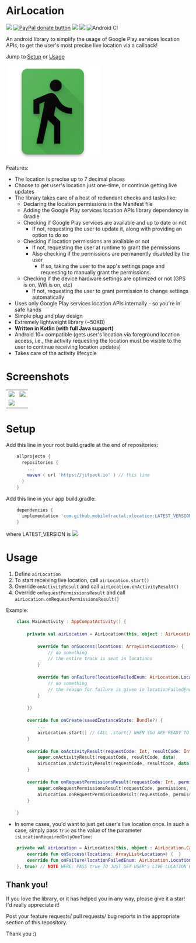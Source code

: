 # AirLocation
[![](https://jitpack.io/v/mobilefractal/xlocation.svg)](https://jitpack.io/#mumayank/AirLocation)
<span class="badge-paypal"><a href="https://www.paypal.me/mumayank" title="Donate to this project using Paypal"><img src="https://img.shields.io/badge/paypal-donate-yellow.svg" alt="PayPal donate button" /></a></span>
<a href="http://developer.android.com/index.html" target="_blank"><img src="https://img.shields.io/badge/platform-android-green.svg"/></a> <a href="https://android-arsenal.com/api?level=17" target="_blank"><img src="https://img.shields.io/badge/API-17%2B-green.svg?style=flat"/></a> ![Android CI](https://github.com/mumayank/AirLocation/workflows/Android%20CI/badge.svg?branch=master)

An android library to simplify the usage of Google Play services location APIs, to get the user's most precise live location via a callback!

Jump to [Setup](https://github.com/mobilefractal/xlocation/blob/master/README.md#setup "Setup") or [Usage](https://github.com/mumayank/AirLocation/blob/master/README.md#usage "Usage")

![alt text](https://github.com/mobilefractal/xlocation/blob/master/github_assets/image.png "Logo")

Features:
+ The location is precise up to 7 decimal places
+ Choose to get user's location just one-time, or continue getting live updates
+ The library takes care of a host of redundant checks and tasks like:
	+ Declaring the location permissions in the Manifest file
	+ Adding the Google Play services location APIs library dependency in Gradle
	+ Checking if Google Play services are available and up to date or not
		+ If not, requesting the user to update it, along with providing an option to do so
	+ Checking if location permissions are available or not
		+ If not, requesting the user at runtime to grant the permissions
		+ Also checking if the permissions are permanently disabled by the user
			+ If so, taking the user to the app's settings page and requesting to manually grant the permissions.
	+ Checking if the device hardware settings are optimized or not (GPS is on, Wifi is on, etc)
		+ If not, requesting the user to grant permission to change settings automatically
+ Uses only Google Play services location APIs internally - so you're in safe hands
+ Simple plug and play design
+ Extremely lightweight library (~50KB)
+ **Written in Kotlin (with full Java support)**
+ Android 10+ compatible (gets user's location via foreground location access, i.e., the activity requesting the location must be visible to the user to continue receiving location updates)
+ Takes care of the activity lifecycle

# Screenshots

|   |  |
| ------------- | ------------- |
| <img src="https://github.com/mumayank/AirLocation/blob/master/github_assets/s1.png" width="300">  | <img src="https://github.com/mumayank/AirLocation/blob/master/github_assets/s2.png" width="300">  |
| <img src="https://github.com/mumayank/AirLocation/blob/master/github_assets/s3.png" width="300">    | 

# Setup

Add this line in your root build.gradle at the end of repositories:

```gradle
    allprojects {
      repositories {
        ...
        maven { url 'https://jitpack.io' } // this line
      }
    }
```
Add this line in your app build.gradle:
```gradle
    dependencies {
      implementation 'com.github.mobilefractal:xlocation:LATEST_VERSION' // this line
    }
```
where LATEST_VERSION is [![](https://jitpack.io/v/mobilefractal/xlocation.svg)](https://jitpack.io/#mobilefractal/xlocation)

# Usage

1. Define `airLocation`
2. To start receiving live location, call `airLocation.start()`
3. Override `onActivityResult` and call `airLocation.onActivityResult()`
4. Override `onRequestPermissionsResult` and call `airLocation.onRequestPermissionsResult()`

Example:
```kotlin
    class MainActivity : AppCompatActivity() {

        private val airLocation = AirLocation(this, object : AirLocation.Callback {  

            override fun onSuccess(locations: ArrayList<Location>) {  
                // do something 
                // the entire track is sent in locations
            }  

            override fun onFailure(locationFailedEnum: AirLocation.LocationFailedEnum) {  
                // do something 
                // the reason for failure is given in locationFailedEnum
            }  

        })

        override fun onCreate(savedInstanceState: Bundle?) {
            ...
            airLocation.start() // CALL .start() WHEN YOU ARE READY TO RECEIVE LOCATION UPDATES
        }

        override fun onActivityResult(requestCode: Int, resultCode: Int, data: Intent?) {
            super.onActivityResult(requestCode, resultCode, data)
            airLocation.onActivityResult(requestCode, resultCode, data) // ADD THIS LINE INSIDE onActivityResult
        }

        override fun onRequestPermissionsResult(requestCode: Int, permissions: Array<out String>, grantResults: IntArray) {
            super.onRequestPermissionsResult(requestCode, permissions, grantResults)
            airLocation.onRequestPermissionsResult(requestCode, permissions, grantResults) // ADD THIS LINE INSIDE onRequestPermissionResult
        }

    }
```
+ In some cases, you'd want to just get user's live location once. In such a case, simply pass `true` as the value of the parameter `isLocationRequiredOnlyOneTime`:
```kotlin
    private val airLocation = AirLocation(this, object : AirLocation.Callback {  
        override fun onSuccess(locations: ArrayList<Location>) {  }  
        override fun onFailure(locationFailedEnum: AirLocation.LocationFailedEnum) {  }  
    }, true) // NOTE HERE: PASS true TO JUST GET USER'S LIVE LOCATION ONCE
```

## Thank you!
If you love the library, or it has helped you in any way, please give it a star! I'd really appreciate it!

Post your feature requests/ pull requests/ bug reports in the appropriate section of this repository.

Thank you :)
